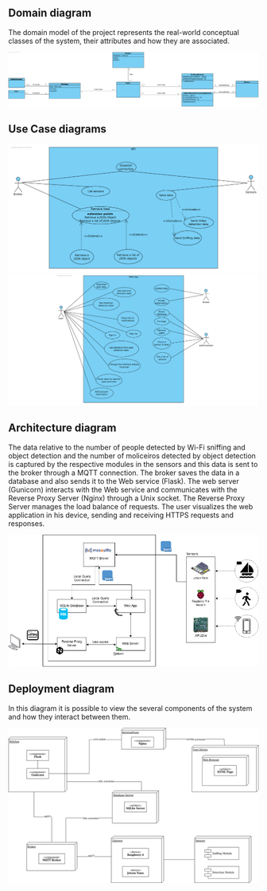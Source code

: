 ## Domain diagram

The domain model of the project represents the real-world conceptual classes of the system, their attributes and how they are associated.

<div style="text-align:center"><img src="domain.png" /></div>

## Use Case diagrams

<div style="text-align:center"><img src="useCases1.png" /></div>

<div style="text-align:center"><img src="useCases2.png" /></div>

## Architecture diagram

The data relative to the number of people detected by Wi-Fi sniffing and object detection and the number of moliceiros detected by object detection is captured by the respective modules in the sensors and this data is sent to the broker through a MQTT connection. The broker saves the data in a database and also sends it to the Web service (Flask). The web server (Gunicorn) interacts with the Web service and communicates with the Reverse Proxy Server (Nginx) through a Unix socket. The Reverse Proxy Server manages the load balance of requests. The user visualizes the web application in his device, sending and receiving HTTPS requests and responses.

<div style="text-align:center"><img src="arquitetura_withbg.png" /></div>

## Deployment diagram

In this diagram it is possible to view the several components of the system and how they interact between them.

<div style="text-align:center"><img src="deployment_withbg.png" /></div>

